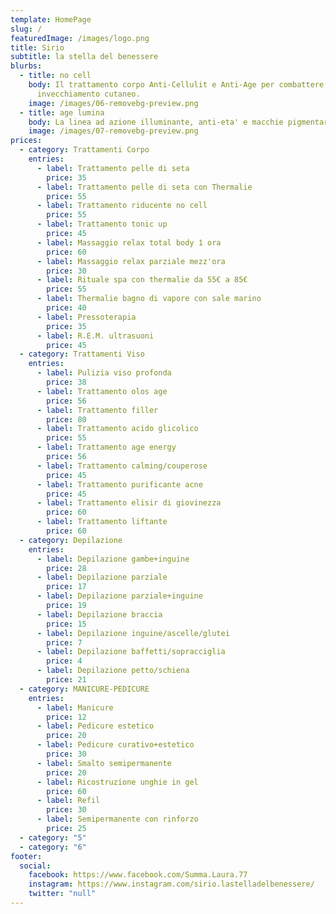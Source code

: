 ```yaml
---
template: HomePage
slug: /
featuredImage: /images/logo.png
title: Sirio
subtitle: la stella del benessere
blurbs:
  - title: no cell
    body: Il trattamento corpo Anti-Cellulit e Anti-Age per combattere cellulite ed
      invecchiamento cutaneo.
    image: /images/06-removebg-preview.png
  - title: age lumina
    body: La linea ad azione illuminante, anti-eta' e macchie pigmentarie.
    image: /images/07-removebg-preview.png
prices:
  - category: Trattamenti Corpo
    entries:
      - label: Trattamento pelle di seta
        price: 35
      - label: Trattamento pelle di seta con Thermalie
        price: 55
      - label: Trattamento riducente no cell
        price: 55
      - label: Trattamento tonic up
        price: 45
      - label: Massaggio relax total body 1 ora
        price: 60
      - label: Massaggio relax parziale mezz'ora
        price: 30
      - label: Rituale spa con thermalie da 55€ a 85€
        price: 55
      - label: Thermalie bagno di vapore con sale marino
        price: 40
      - label: Pressoterapia
        price: 35
      - label: R.E.M. ultrasuoni
        price: 45
  - category: Trattamenti Viso
    entries:
      - label: Pulizia viso profonda
        price: 38
      - label: Trattamento olos age
        price: 56
      - label: Trattamento filler
        price: 80
      - label: Trattamento acido glicolico
        price: 55
      - label: Trattamento age energy
        price: 56
      - label: Trattamento calming/couperose
        price: 45
      - label: Trattamento purificante acne
        price: 45
      - label: Trattamento elisir di giovinezza
        price: 60
      - label: Trattamento liftante
        price: 60
  - category: Depilazione
    entries:
      - label: Depilazione gambe+inguine
        price: 28
      - label: Depilazione parziale
        price: 17
      - label: Depilazione parziale+inguine
        price: 19
      - label: Depilazione braccia
        price: 15
      - label: Depilazione inguine/ascelle/glutei
        price: 7
      - label: Depilazione baffetti/sopracciglia
        price: 4
      - label: Depilazione petto/schiena
        price: 21
  - category: MANICURE-PEDICURE
    entries:
      - label: Manicure
        price: 12
      - label: Pedicure estetico
        price: 20
      - label: Pedicure curativo+estetico
        price: 30
      - label: Smalto semipermanente
        price: 20
      - label: Ricostruzione unghie in gel
        price: 60
      - label: Refil
        price: 30
      - label: Semipermanente con rinforzo
        price: 25
  - category: "5"
  - category: "6"
footer:
  social:
    facebook: https://www.facebook.com/Summa.Laura.77
    instagram: https://www.instagram.com/sirio.lastelladelbenessere/
    twitter: "null"
---
```

